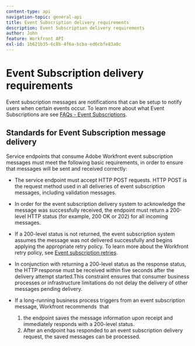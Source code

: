 ```yaml
---
content-type: api
navigation-topic: general-api
title: Event Subscription delivery requirements
description: Event Subscription delivery requirements
author: John
feature: Workfront API
exl-id: 1b621b35-6c8b-4f6a-bcba-ed6cbfe83a8c
---
```


# Event Subscription delivery requirements

Event subscription messages are notifications that can be setup to notify users when certain events occur. To learn more about what Event Subscriptions are see [FAQs - Event Subscriptions](../../wf-api/general/event-subs-faq.md).

## Standards for Event Subscription message delivery

Service endpoints that consume Adobe Workfront event subscription messages must meet the following basic requirements, in order to ensure that messages will be sent and received correctly:

* The service endpoint must accept HTTP POST requests. HTTP POST is the request method used in all deliveries of event subscription messages, including validation messages.
 
* In order for the event subscription delivery system to acknowledge the message was successfully received, the endpoint must return a 200-level HTTP status (for example, 200 OK or 202) for all incoming messages.

* If a 200-level status is not returned, the event subscription system assumes the message was not delivered successfully and begins applying the appropriate retry policy. To learn more about the Workfront retry policy, see [Event subscription retries](../../wf-api/api/event-sub-retries.md).

* In conjunction with returning a 200-level status as the response status, the HTTP response must be received within five seconds after the delivery attempt started.This constraint ensures that consumer business processes or infrastructure limitations do not delay the delivery of other messages pending delivery.

* If a long-running business process triggers from an event&nbsp;subscription message, Workfront recommends&nbsp; that

   1. the endpoint saves the message information upon receipt and immediately responds with a 200-level status. 
   1. After an endpoint has responded to an event subscription delivery request, the saved messages can be processed.

